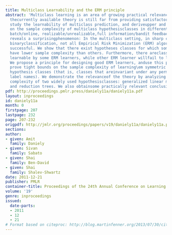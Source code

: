 ```yaml
---
title: Multiclass Learnability and the ERM principle
abstract: 'Multiclass learning is an area of growing practical relevance, for which
  thecurrently available theory is still far from providing satisfactoryunderstanding.  We
  study the learnability of multiclass prediction, and deriveupper and lower bounds
  on the sample complexity of multiclass hypothesisclasses in different learning models:
  batch/online, realizable/unrealizable,full information/bandit feedback.  Our analysis
  reveals a surprisingphenomenon: In the multiclass setting, in sharp contrast to
  binaryclassification, not all Empirical Risk Minimization (ERM) algorithms areequally
  successful. We show that there exist hypotheses classes for which someERM learners
  have lower sample complexity than others. Furthermore, there areclasses that are
  learnable by some ERM learners, while other ERM learner willfail to learn them.
  We propose a principle for designing good ERM learners, anduse this principle to
  prove tight bounds on the sample complexity of learning\em symmetric multiclass
  hypothesis classes (that is, classes that areinvariant under any permutation of
  label names). We demonstrate the relevanceof the theory by analyzing the sample
  complexity of two widely used hypothesisclasses: generalized linear multiclass models
  and reduction trees. We also obtainsome practically relevant conclusions.'
pdf: http://proceedings.pmlr.press/daniely11a/daniely11a.pdf
layout: inproceedings
id: daniely11a
month: 0
firstpage: 207
lastpage: 232
page: 207-232
origpdf: http://jmlr.org/proceedings/papers/v19/daniely11a/daniely11a.pdf
sections: 
author:
- given: Amit
  family: Daniely
- given: Sivan
  family: Sabato
- given: Shai
  family: Ben-David
- given: Shai
  family: Shalev-Shwartz
date: 2011-12-21
publisher: PMLR
container-title: Proceedings of the 24th Annual Conference on Learning Theory
volume: '19'
genre: inproceedings
issued:
  date-parts:
  - 2011
  - 12
  - 21
# Format based on citeproc: http://blog.martinfenner.org/2013/07/30/citeproc-yaml-for-bibliographies/
---
```

